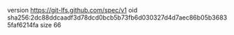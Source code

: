 version https://git-lfs.github.com/spec/v1
oid sha256:2dc88ddcaadf3d78dcd0bcb5b73fb6d030327d4d7aec86b05b36835faf6214fa
size 66
